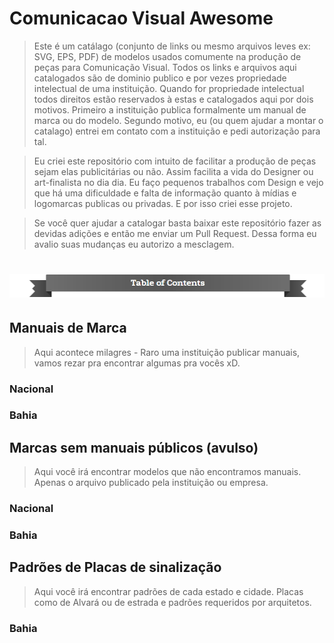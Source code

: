 # Comunicacao Visual Awesome

>Este é um catálago (conjunto de links ou mesmo arquivos leves ex: SVG, EPS, PDF) de modelos usados comumente na produção de peças para Comunicação Visual. Todos os links e arquivos aqui catalogados são de dominio publico e por vezes propriedade intelectual de uma instituição. Quando for propriedade intelectual todos direitos estão reservados à estas e catalogados aqui por dois motivos. Primeiro a instituição publica formalmente um manual de marca ou do modelo. Segundo motivo, eu (ou quem ajudar a montar o catalago) entrei em contato com a instituição e pedi autorização para tal.

>Eu criei este repositório com intuito de facilitar a produção de peças sejam elas publicitárias ou não. Assim facilita a vida do Designer ou art-finalista no dia dia. Eu faço pequenos trabalhos com Design e vejo que há uma dificuldade e falta de informação quanto à mídias e logomarcas publicas ou privadas. E por isso criei esse projeto.

>Se você quer ajudar a catalogar basta baixar este repositório fazer as devidas adições e então me enviar um Pull Request. Dessa forma eu avalio suas mudanças eu autorizo a mesclagem.

# <img src="https://raw.githubusercontent.com/MichelDiz/ComunicacaoVisualAwesome/master/media/chrome_2016-06-11_19-02-31.png" alt="table of contents">




## Manuais de Marca
> Aqui acontece milagres - Raro uma instituição publicar manuais, vamos rezar pra encontrar algumas pra vocês xD.

### Nacional

### Bahia

## Marcas sem manuais públicos (avulso)
> Aqui você irá encontrar modelos que não encontramos manuais. Apenas o arquivo publicado pela instituição ou empresa.

### Nacional

### Bahia


## Padrões de Placas de sinalização

> Aqui você irá encontrar padrões de cada estado e cidade. Placas como de Alvará ou de estrada e padrões requeridos por arquitetos.

### Bahia